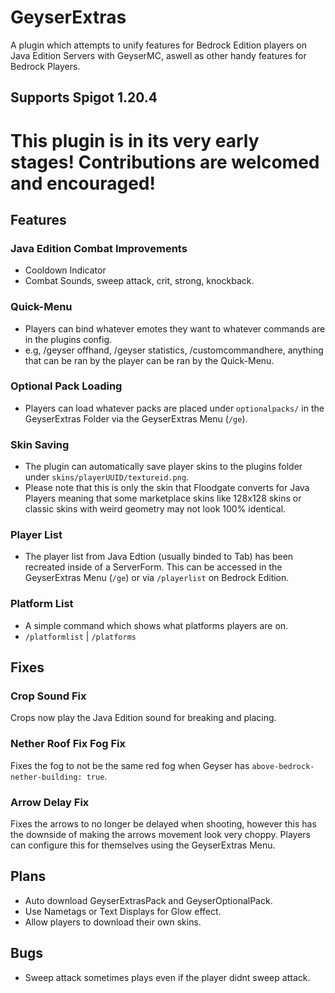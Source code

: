 # GeyserExtras

A plugin which attempts to unify features for Bedrock Edition players on Java Edition Servers with GeyserMC, aswell as other handy features for Bedrock Players.

## Supports Spigot 1.20.4

# This plugin is in its very early stages! Contributions are welcomed and encouraged!


## Features 

### Java Edition Combat Improvements

- Cooldown Indicator
- Combat Sounds, sweep attack, crit, strong, knockback.

### Quick-Menu
- Players can bind whatever emotes they want to whatever commands are in the plugins config.
- e.g, /geyser offhand, /geyser statistics, /customcommandhere, anything that can be ran by the player can be ran by the Quick-Menu.

### Optional Pack Loading
- Players can load whatever packs are placed under `optionalpacks/` in the GeyserExtras Folder via the GeyserExtras Menu (`/ge`).

### Skin Saving
- The plugin can automatically save player skins to the plugins folder under `skins/playerUUID/textureid.png`.
- Please note that this is only the skin that Floodgate converts for Java Players meaning that some marketplace skins like 128x128 skins or classic skins with weird geometry may not look 100% identical.

### Player List
- The player list from Java Edtion (usually binded to Tab) has been recreated inside of a ServerForm. This can be accessed in the GeyserExtras Menu (`/ge`) or via `/playerlist` on Bedrock Edition.

### Platform List
- A simple command which shows what platforms players are on.
- `/platformlist` | `/platforms`

## Fixes

### Crop Sound Fix

Crops now play the Java Edition sound for breaking and placing.

### Nether Roof Fix Fog Fix

Fixes the fog to not be the same red fog when Geyser has `above-bedrock-nether-building: true`.

### Arrow Delay Fix

Fixes the arrows to no longer be delayed when shooting, however this has the downside of making the arrows movement look very choppy. Players can configure this for themselves using the GeyserExtras Menu.

## Plans
- Auto download GeyserExtrasPack and GeyserOptionalPack.
- Use Nametags or Text Displays for Glow effect.
- Allow players to download their own skins.
## Bugs
- Sweep attack sometimes plays even if the player didnt sweep attack.
